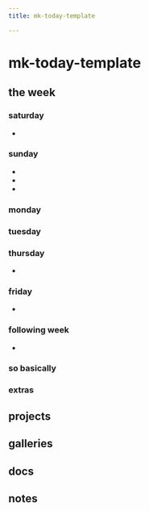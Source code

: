 ```yaml
---
title: mk-today-template

---
```


# mk-today-template

## the week

### saturday

- 


### sunday

- 
- 
- 

### monday


### tuesday


### thursday
- 

### friday
- 

### following week
- 

### so basically


### extras


## projects


## galleries



## docs


## notes
